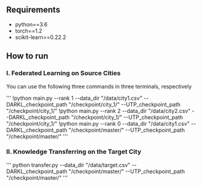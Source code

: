 ## Requirements

- python==3.6
- torch==1.2
- scikit-learn==0.22.2

## How to run

### Ⅰ. Federated Learning on Source Cities

You can use the following three commands in three terminals, respectively

'''
!python main.py --rank 1 --data_dir "/data/city1.csv" --DARKL_checkpoint_path "/checkpoint/city_1/" --UTP_checkpoint_path "/checkpoint/city_1/"
!python main.py --rank 2 --data_dir "/data/city2.csv" --DARKL_checkpoint_path "/checkpoint/city_1/" --UTP_checkpoint_path "/checkpoint/city_1/"
!python main.py --rank 0 --data_dir "/data/city1.csv" --DARKL_checkpoint_path "/checkpoint/master/" --UTP_checkpoint_path "/checkpoint/master/"
'''

### Ⅱ. Knowledge Transferring on the Target City
'''
python transfer.py --data_dir "/data/target.csv" --DARKL_checkpoint_path "/checkpoint/master/" --UTP_checkpoint_path "/checkpoint/master/"
'''

